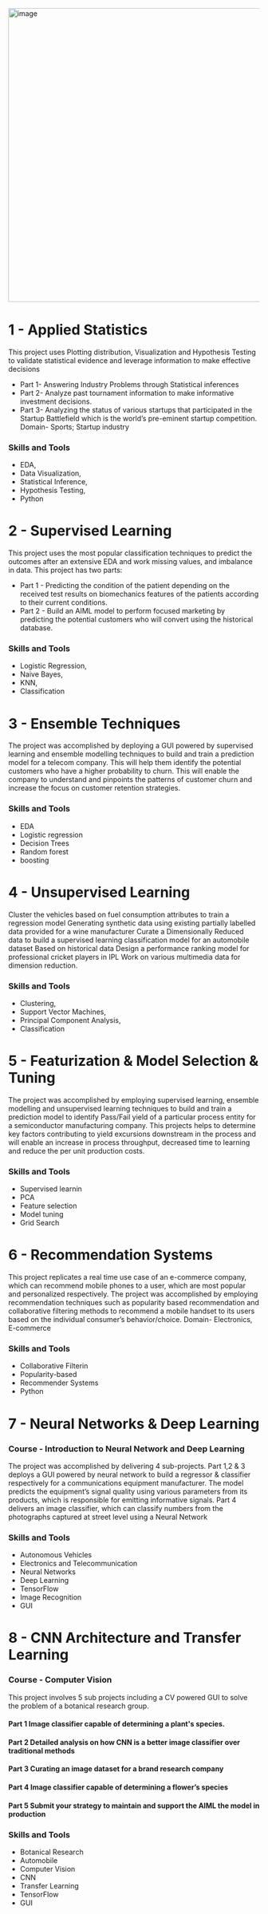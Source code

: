 <img width="589" alt="image" src="https://user-images.githubusercontent.com/37983894/126452137-e4b0d41b-38f3-46a9-91c2-27aedc5ee439.png">


# 1 - Applied Statistics

This project uses Plotting distribution, Visualization and Hypothesis Testing to validate statistical evidence and leverage information to make effective decisions 

  - Part 1- Answering Industry Problems through Statistical inferences 
  - Part 2- Analyze past tournament information to make informative investment decisions. 
  - Part 3- Analyzing the status of various startups that participated in the Startup Battlefield which is the world’s pre-eminent startup competition. Domain- Sports; Startup industry

### Skills and Tools
  - EDA, 
  - Data Visualization, 
  - Statistical Inference, 
  - Hypothesis Testing, 
  - Python


# 2 - Supervised Learning

This project uses the most popular classification techniques to predict the outcomes after an extensive EDA and work missing values, and imbalance in data. This project has two parts: 

  - Part 1 - Predicting the condition of the patient depending on the received test results on biomechanics features of the patients according to their current conditions. 
  - Part 2 - Build an AIML model to perform focused marketing by predicting the potential customers who will convert using the historical database.

### Skills and Tools
  - Logistic Regression, 
  - Naive Bayes, 
  - KNN, 
  - Classification


# 3 - Ensemble Techniques

The project was accomplished by deploying a GUI powered by supervised learning and ensemble modelling techniques to build and train a prediction model for a telecom company. This will help them identify the potential customers who have a higher probability to churn. This will enable the company to understand and pinpoints the patterns of customer churn and increase the focus on customer retention strategies.

### Skills and Tools
  - EDA
  - Logistic regression
  - Decision Trees
  - Random forest
  - boosting


# 4 - Unsupervised Learning

Cluster the vehicles based on fuel consumption attributes to train a regression model Generating synthetic data using existing partially labelled data provided for a wine manufacturer Curate a Dimensionally Reduced data to build a supervised learning classification model for an automobile dataset Based on historical data Design a performance ranking model for professional cricket players in IPL Work on various multimedia data for dimension reduction.

### Skills and Tools
  - Clustering, 
  - Support Vector Machines, 
  - Principal Component Analysis, 
  - Classification


# 5 - Featurization & Model Selection & Tuning

The project was accomplished by employing supervised learning, ensemble modelling and unsupervised learning techniques to build and train a prediction model to identify Pass/Fail yield of a particular process entity for a semiconductor manufacturing company. This projects helps to determine key factors contributing to yield excursions downstream in the process and will enable an increase in process throughput, decreased time to learning and reduce the per unit production costs.

### Skills and Tools
  - Supervised learnin
  - PCA
  - Feature selection
  - Model tuning
  - Grid Search


# 6 - Recommendation Systems

This project replicates a real time use case of an e-commerce company, which can recommend mobile phones to a user, which are most popular and personalized respectively. The project was accomplished by employing recommendation techniques such as popularity based recommendation and collaborative filtering methods to recommend a mobile handset to its users based on the individual consumer’s behavior/choice. Domain- Electronics, E-commerce

### Skills and Tools
- Collaborative Filterin
- Popularity-based
- Recommender Systems
- Python


# 7 - Neural Networks & Deep Learning

### Course - Introduction to Neural Network and Deep Learning

The project was accomplished by delivering 4 sub-projects. Part 1,2 & 3 deploys a GUI powered by neural network to build a regressor & classifier respectively for a communications equipment manufacturer. The model predicts the equipment’s signal quality using various parameters from its products, which is responsible for emitting informative signals. Part 4 delivers an image classifier, which can classify numbers from the photographs captured at street level using a Neural Network

### Skills and Tools
- Autonomous Vehicles
- Electronics and Telecommunication
- Neural Networks
- Deep Learning
- TensorFlow
- Image Recognition 
- GUI


# 8 -  CNN Architecture and Transfer Learning

### Course - Computer Vision

This project involves 5 sub projects including a CV powered GUI to solve the problem of a botanical research group. 

#### Part 1 Image classifier capable of determining a plant's species. 
#### Part 2 Detailed analysis on how CNN is a better image classifier over traditional methods 
#### Part 3 Curating an image dataset for a brand research company 
#### Part 4 Image classifier capable of determining a flower’s species 
#### Part 5 Submit your strategy to maintain and support the AIML the model in production

### Skills and Tools

- Botanical Research
- Automobile
- Computer Vision
- CNN
- Transfer Learning
- TensorFlow
- GUI


